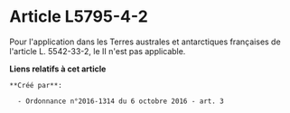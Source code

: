 # Article L5795-4-2

Pour l'application dans les Terres australes et antarctiques françaises de l'article L. 5542-33-2, le II n'est pas
applicable.

**Liens relatifs à cet article**

	**Créé par**:

	  - Ordonnance n°2016-1314 du 6 octobre 2016 - art. 3
